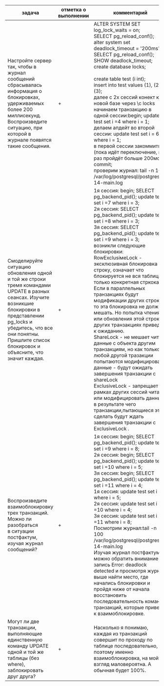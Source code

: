 | задача                                                       | отметка о выполнении | комментарий                                                  |
| ------------------------------------------------------------ | -------------------- | ------------------------------------------------------------ |
| Настройте сервер так, чтобы в журнал сообщений сбрасывалась <br />информация о блокировках, удерживаемых более 200 миллисекунд. <br />Воспроизведите  ситуацию, при которой в журнале появятся такие сообщения. | +                    | ALTER SYSTEM SET log_lock_waits = on;<br />SELECT pg_reload_conf();<br />alter system set deadlock_timeout = '200ms';<br />SELECT pg_reload_conf();<br />SHOW deadlock_timeout;<br />create database locks;<br /><br />create table test (i int);<br />insert into test  values (1), (2), (3);<br />далее с 2х сессий конект к новой базе через \c locks<br />начинаем транзакцию в одной сессии:begin; update test set i =4 where i = 1;<br />делаем апдейт во второй сессии: update test set i = 6 where i = 1;<br />в первой сессии закоммитим (пока идёт переключение, как раз пройдёт больше 200мс): commit;<br />проверим журнал: tail -n 10 /var/log/postgresql/postgresql-14-main.log |
| Смоделируйте ситуацию обновления одной и той же строки тремя командами  <br />UPDATE в разных сеансах. Изучите возникшие блокировки в представлении  <br />pg_locks и убедитесь, что все они понятны. Пришлите список блокировок и  объясните, что значит каждая. | +                    | 1я сессия: begin; SELECT pg_backend_pid(); update test set i =7 where i = 3;<br />2я сессия: SELECT pg_backend_pid(); update test set i =8 where i = 3;<br />3я сессия: SELECT pg_backend_pid(); update test set i =9 where i = 3;<br />возникли следующие блокировки:<br />RowExclusiмeLock - эксклюзивная блокировка на строку, означает что блокируется не вся таблица, а только конкретная стркока. Если в параллельных транзакциях будут модификации других строк, то эта блокировка не должна мешать. Но попытка чтения или обновления этой строки в других транзакциях приведёт к ожиданию.<br />ShareLock - не мешает читать данные с объекта другим транзакциям, но как только в любой другой тразакции попытаются модифицировать данные - будут ожидать завершения транзакции с shareLock<br />ExclusiveLock - запрещает в рамках других сессий читать или модифицировать данные, в результате чего транзакции,пытающиеся это сделать будут ждать завершения транзакции с ExclusiveLock . |
| Воспроизведите взаимоблокировку трех транзакций. Можно ли разобраться <br />в ситуации постфактум, изучая журнал сообщений? | +                    | 1я сессия: begin; SELECT pg_backend_pid(); update test set i =9 where i = 8;<br />2я сессия: begin; SELECT pg_backend_pid(); update test set i =10 where i = 5;<br />3я сессия: begin; SELECT pg_backend_pid(); update test set i =11 where i = 4;<br />1я сессия: update test set i =9 where i = 5;<br />2я сессия: update test set i =10 where i = 4;<br />3я сессия: update test set i =11 where i = 8;<br />Посмотрим журнал:tail -n 100 /var/log/postgresql/postgresql-14-main.log<br />Изучая журнал постфактум можно обратить внимание на запись Error: deadlock detected и просмотря журнал выше найти место, где начались блокировки и пройдя ниже от начала восстановить последовательность команд и транзакций, которые привели к взаимоблокировке. |
| Могут ли две транзакции, выполняющие единственную команду UPDATE <br />одной и той же таблицы (без where), заблокировать друг друга? | +                    | Насколько я понимаю, каждая из транзакций совершит по проходу по таблице последовательно, поэтому именно взаимоблокировка, на мой взгляд маловероятна. А обычная будет 100%. |

